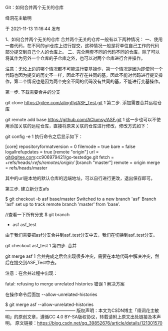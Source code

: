 Git：如何合并两个无关的仓库

绛洞花主敏明

于 2021-11-13 11:16:44 发布


1、如何合并两个无关的仓库
合并两个无关的仓库一般有以下两种情况：
一、使用一套代码，在不同的git仓库上进行提交，这种情况一般是将单位自己工作的代码部分提交到自己个人的仓库上。
二、完全两套不同的代码不同的仓库，除了可以将其作为另外一个仓库的子仓库之外，也可以对两个仓库进行合并操作。

注意：无论上边的哪个情况都不可能进行变基操作，第一个情况是因为即使同一个代码也因为提交的历史不一样，因此不存在共同的基，因此不能对代码进行提交操作，第二个情况也是因为两个完全不同的代码没有共同的基，不能进行变基操作。

第一步. 下载需要合并的分支

git clone https://gitee.com/alingfly/ASF_Test.git
1
第二步. 添加需要合并远程仓库

git remote add base https://github.com/AClumsy/ASF.git
1
这一步也可以不使用添加关联的远程仓库，直接将原来关联的仓库进行修改，修改方式如下：

git config -e
1
执行命令之后显示如下：

[core]
        repositoryformatversion = 0
        filemode = true
        bare = false
        logallrefupdates = true
[remote "origin"]
        url = git@gitee.com:cc906979421/go-testedge.git
        fetch = +refs/heads/*:refs/remotes/origin/*
[branch "master"]
        remote = origin
        merge = refs/heads/master

其中的url是本地的默认仓库的远端地址，可以自行进行更改，退出保存即可。

第三步. 建立新分支afs

$ git checkout -b asf base/master
  Switched to a new branch 'asf'
  Branch 'asf' set up to track remote branch 'master' from 'base'.
  
  //查看一下所有分支
$ git branch 
* asf
  asf_test

由于我们需要把asf分支合并到asf_test分支中去，我们在切换到asf_test分支。

git checkout asf_test
1
第四步. 合并

git merge asf
1
合并完成之后会出现很多冲突，需要在本地代码中解决冲突，然后在提交到ASF_Test中去。

注意：在合并过程中出现：

fatal: refusing to merge unrelated histories 错误
1
解决方案

在操作命令后面加 --allow-unrelated-histories

$ git merge asf --allow-unrelated-histories
————————————————
版权声明：本文为CSDN博主「绛洞花主敏明」的原创文章，遵循CC 4.0 BY-SA版权协议，转载请附上原文出处链接及本声明。
原文链接：https://blog.csdn.net/qq_39852676/article/details/121301570